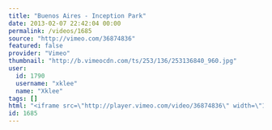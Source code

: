 ```yaml
---
title: "Buenos Aires - Inception Park"
date: 2013-02-07 22:42:04 00:00
permalink: /videos/1685
source: "http://vimeo.com/36874836"
featured: false
provider: "Vimeo"
thumbnail: "http://b.vimeocdn.com/ts/253/136/253136840_960.jpg"
user:
  id: 1790
  username: "xklee"
  name: "Xklee"
tags: []
html: "<iframe src=\"http://player.vimeo.com/video/36874836\" width=\"1280\" height=\"720\" frameborder=\"0\" webkitAllowFullScreen mozallowfullscreen allowFullScreen></iframe>"
id: 1685
---
```


